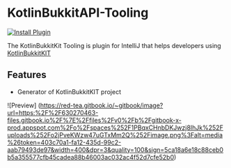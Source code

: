 # KotlinBukkitAPI-Tooling

[![Install Plugin](https://img.shields.io/jetbrains/plugin/v/14913)](https://red-tea.gitbook.io/kotlinbukkitkit/genref/getting-started-with-idea-plugin)

The KotlinBukkitKit Tooling is plugin for IntelliJ that helps developers using [KotlinBukkitKIT](https://github.com/CarcadeX/KotlinBukkitKit) 

## Features

- Generator of KotlinBukkitKIT project

![Preview] (https://red-tea.gitbook.io/~gitbook/image?url=https:%2F%2F630270463-files.gitbook.io%2F%7E%2Ffiles%2Fv0%2Fb%2Fgitbook-x-prod.appspot.com%2Fo%2Fspaces%252F1PBqxCHnbDKJwzj8IhJk%252Fuploads%252Fo2jPveKWzw47uGTxMm2Q%252Fimage.png%3Falt=media%26token=403c70a1-fa12-435d-99c2-aab79493de97&width=400&dpr=3&quality=100&sign=5ca18a6e18c88ceb0b5a355577cfb45cadea88b46003ac032ac4f52d7cfe52b0)

